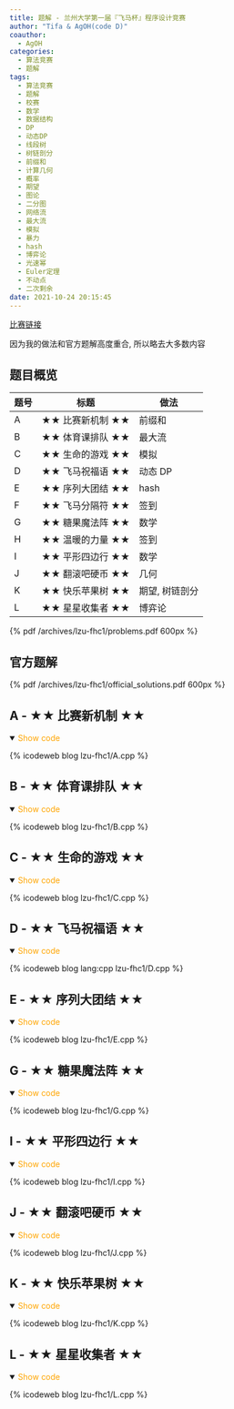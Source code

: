 ```yaml
---
title: 题解 - 兰州大学第一届『飞马杯』程序设计竞赛
author: "Tifa & AgOH(code D)"
coauthor:
  - AgOH
categories:
  - 算法竞赛
  - 题解
tags:
  - 算法竞赛
  - 题解
  - 校赛
  - 数学
  - 数据结构
  - DP
  - 动态DP
  - 线段树
  - 树链剖分
  - 前缀和
  - 计算几何
  - 概率
  - 期望
  - 图论
  - 二分图
  - 网络流
  - 最大流
  - 模拟
  - 暴力
  - hash
  - 博弈论
  - 光速幂
  - Euler定理
  - 不动点
  - 二次剩余
date: 2021-10-24 20:15:45
---
```


[比赛链接](https://ac.nowcoder.com/acm/contest/16520)

因为我的做法和官方题解高度重合, 所以略去大多数内容

<!-- more -->

## 题目概览

| 题号 | 标题             | 做法           |
| ---- | ---------------- | -------------- |
| A    | ★★ 比赛新机制 ★★ | 前缀和         |
| B    | ★★ 体育课排队 ★★ | 最大流         |
| C    | ★★ 生命的游戏 ★★ | 模拟           |
| D    | ★★ 飞马祝福语 ★★ | 动态 DP        |
| E    | ★★ 序列大团结 ★★ | hash           |
| F    | ★★ 飞马分隔符 ★★ | 签到           |
| G    | ★★ 糖果魔法阵 ★★ | 数学           |
| H    | ★★ 温暖的力量 ★★ | 签到           |
| I    | ★★ 平形四边行 ★★ | 数学           |
| J    | ★★ 翻滚吧硬币 ★★ | 几何           |
| K    | ★★ 快乐苹果树 ★★ | 期望, 树链剖分 |
| L    | ★★ 星星收集者 ★★ | 博弈论         |

{% pdf /archives/lzu-fhc1/problems.pdf 600px %}

## 官方题解

{% pdf /archives/lzu-fhc1/official_solutions.pdf 600px %}

## A - ★★ 比赛新机制 ★★

<details open>
<summary><font color='orange'>Show code</font></summary>

{% icodeweb blog lzu-fhc1/A.cpp %}

</details>

## B - ★★ 体育课排队 ★★

<details open>
<summary><font color='orange'>Show code</font></summary>

{% icodeweb blog lzu-fhc1/B.cpp %}

</details>

## C - ★★ 生命的游戏 ★★

<details open>
<summary><font color='orange'>Show code</font></summary>

{% icodeweb blog lzu-fhc1/C.cpp %}

</details>

## D - ★★ 飞马祝福语 ★★

<details open>
<summary><font color='orange'>Show code</font></summary>

{% icodeweb blog lang:cpp lzu-fhc1/D.cpp %}

</details>

## E - ★★ 序列大团结 ★★

<details open>
<summary><font color='orange'>Show code</font></summary>

{% icodeweb blog lzu-fhc1/E.cpp %}

</details>

</details>

## G - ★★ 糖果魔法阵 ★★

<details open>
<summary><font color='orange'>Show code</font></summary>

{% icodeweb blog lzu-fhc1/G.cpp %}

</details>

## I - ★★ 平形四边行 ★★

<details open>
<summary><font color='orange'>Show code</font></summary>

{% icodeweb blog lzu-fhc1/I.cpp %}

</details>

## J - ★★ 翻滚吧硬币 ★★

<details open>
<summary><font color='orange'>Show code</font></summary>

{% icodeweb blog lzu-fhc1/J.cpp %}

</details>

## K - ★★ 快乐苹果树 ★★

<details open>
<summary><font color='orange'>Show code</font></summary>

{% icodeweb blog lzu-fhc1/K.cpp %}

</details>

## L - ★★ 星星收集者 ★★

<details open>
<summary><font color='orange'>Show code</font></summary>

{% icodeweb blog lzu-fhc1/L.cpp %}

</details>
